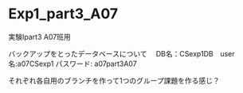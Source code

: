 # Exp1_part3_A07
実験Ⅰpart3 A07班用

バックアップをとったデータベースについて
　DB名：CSexp1DB　user名:a07CSexp1 パスワード: a07part3A07

それぞれ各自用のブランチを作って1つのグループ課題を作る感じ？
